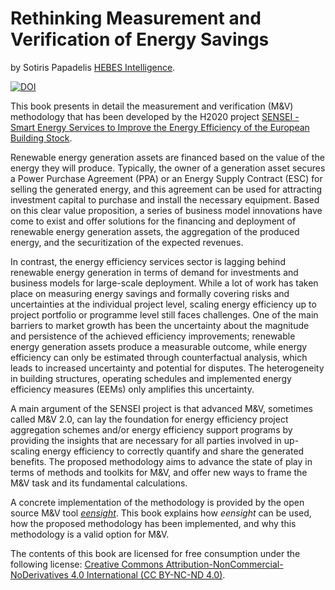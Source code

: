 # Rethinking Measurement and Verification of Energy Savings

 by Sotiris Papadelis [HEBES Intelligence](https://www.hebes.io/).

 [![DOI](https://zenodo.org/badge/590164136.svg)](https://zenodo.org/badge/latestdoi/590164136)

This book presents in detail the measurement and verification (M&V) methodology that has been developed by the H2020 project [SENSEI - Smart Energy Services to Improve the Energy Efficiency of the European Building Stock](https://senseih2020.eu/). 

Renewable energy generation assets are financed based on the value of the energy they will produce. Typically, the owner of a generation asset secures a Power Purchase Agreement (PPA) or an Energy Supply Contract (ESC) for selling the generated energy, and this agreement can be used for attracting investment capital to purchase and install the necessary equipment. Based on this clear value proposition, a series of business model innovations have come to exist and offer solutions for the financing and deployment of renewable energy generation assets, the aggregation of the produced energy, and the securitization of the expected revenues.

In contrast, the energy efficiency services sector is lagging behind renewable energy generation in terms of demand for investments and business models for large-scale deployment. While a lot of work has taken place on measuring energy savings and formally covering risks and uncertainties at the individual project level, scaling energy efficiency up to project portfolio or programme level still faces challenges. One of the main barriers to market growth has been the uncertainty about the magnitude and persistence of the achieved efficiency improvements; renewable energy generation assets produce a measurable outcome, while energy efficiency can only be estimated through counterfactual analysis, which leads to increased uncertainty and potential for disputes. The heterogeneity in building structures, operating schedules and implemented energy efficiency measures (EEMs) only amplifies this uncertainty.

A main argument of the SENSEI project is that advanced M&V, sometimes called M&V 2.0, can lay the foundation for energy efficiency project aggregation schemes and/or energy efficiency support programs by providing the insights that are necessary for all parties involved in up-scaling energy efficiency to correctly quantify and share the generated benefits. The proposed methodology aims to advance the state of play in terms of methods and toolkits for M&V, and offer new ways to frame the M&V task and its fundamental calculations. 

A concrete implementation of the methodology is provided by the open source M&V tool [*eensight*](https://github.com/hebes-io/eensight). This book explains how *eensight* can be used, how the proposed methodology has been implemented, and why this methodology is a valid option for M&V. 

The contents of this book are licensed for free consumption under the following license:
[Creative Commons Attribution-NonCommercial-NoDerivatives 4.0 International (CC BY-NC-ND 4.0)](https://creativecommons.org/licenses/by-nc-nd/4.0/).
